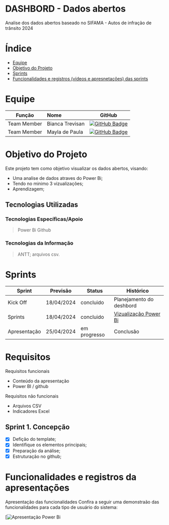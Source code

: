 # DASHBORD - Dados abertos

Analise dos dados abertos baseado no SIFAMA - Autos de infração de trânsito 2024 

# Índice

* [Equipe](#equipe)
* [Objetivo do Projeto](#objetivo-do-projeto)
* [Sprints](#Sprints)
* [Funcionalidades e registros (vídeos e apresnetações) das sprints](#uncionalidades-e-registros-(vídeos-e-apresnetações)-das-sprints)



# Equipe
|    Função     | Nome                                  |                                                                                                                                                      GitHub                                                                                                                                                      |
| :-----------: | :------------------------------------ | :-------------------------------------------------------------------------------------------------------------------------------------------------------------------------------------------------------------------------------------------------------------------------------------------------------------------------: |
| Team Member  | Bianca Trevisan            | [![GitHub Badge](https://img.shields.io/badge/GitHub-111217?style=flat-square&logo=github&logoColor=white)](https://github.com/BiaTrevisan)              |    
| Team Member  | Mayla de Paula             | [![GitHub Badge](https://img.shields.io/badge/GitHub-111217?style=flat-square&logo=github&logoColor=white)](https://github.com/mayladpaula)          |

# Objetivo do Projeto
Este projeto tem como objetivo visualizar os dados abertos, visando:
* Uma analise de dados atraves do Power Bi;
* Tendo no minimo 3 vizualizações;
* Aprendizagem;

## Tecnologias Utilizadas

 ### Tecnologias Específicas/Apoio
 > Power Bi
 > Github
  
 ### Tecnologias da Informação
 > ANTT; arquivos csv.

# Sprints

Sprint | Previsão | Status| Histórico|
|------|--------|------|--------|
|Kick Off | 18/04/2024 | concluido| Planejamento do deshbord | 
|Sprints | 18/04/2024 | concluido| [Vizualização Power Bi](https://app.powerbi.com/groups/me/reports/b6d71034-1832-4d92-b332-96bea850b532?ctid=cf72e2bd-7a2b-4783-bdeb-39d57b07f76f&pbi_source=linkShare) | 
|Apresentação|  25/04/2024| em progresso | Conclusão | 


# Requisitos

Requisitos funcionais 
- Conteúdo da apresentação
- Power BI / github


  
Requisitos não funcionais
- Arquivos CSV
- Indicadores Excel


## Sprint 1. Concepção
- [x] Defição do template;
- [x] Identifique os elementos principais;
- [x] Preparação da análise;
- [x] Estruturação no github;

# Funcionalidades e registros da apresentações

Apresentação das funcionalidades
Confira a seguir uma demonstraão das funcionalidades para cada tipo de usuário do sistema:


[![Apresentação Power Bi](https://apps.powerapps.com/play/e/default-cf72e2bd-7a2b-4783-bdeb-39d57b07f76f/a/dcf47b5a-fa0b-41a8-84be-7aa6275807e0?tenantId=cf72e2bd-7a2b-4783-bdeb-39d57b07f76f&source=sharebutton&sourcetime=1716514291782)


